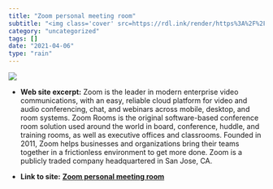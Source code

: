 ```yaml
---
title: "Zoom personal meeting room"
subtitle: "<img class='cover' src=https://rdl.ink/render/https%3A%2F%2Fbrandeis.zoom.us%2Fj%2F6173886367>"
category: "uncategorized"
tags: []
date: "2021-04-06"
type: "rain"
---
```

<img class="cover" src=https://rdl.ink/render/https%3A%2F%2Fbrandeis.zoom.us%2Fj%2F6173886367>



* **Web site excerpt:** Zoom is the leader in modern enterprise video communications, with an easy, reliable cloud platform for video and audio conferencing, chat, and webinars across mobile, desktop, and room systems. Zoom Rooms is the original software-based conference room solution used around the world in board, conference, huddle, and training rooms, as well as executive offices and classrooms. Founded in 2011, Zoom helps businesses and organizations bring their teams together in a frictionless environment to get more done. Zoom is a publicly traded company headquartered in San Jose, CA.

* **Link to site:** **[Zoom personal meeting room](https://brandeis.zoom.us/j/6173886367)**